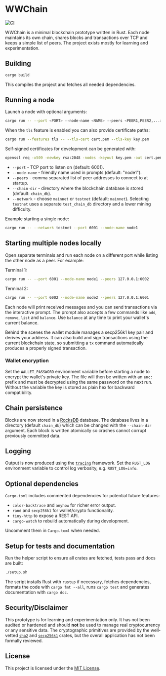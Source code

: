 # WWChain

[![CI](https://github.com/OWNER/wwchain/actions/workflows/ci.yml/badge.svg)](https://github.com/OWNER/wwchain/actions/workflows/ci.yml)

WWChain is a minimal blockchain prototype written in Rust. Each node maintains its own chain, shares blocks and transactions over TCP and keeps a simple list of peers. The project exists mostly for learning and experimentation.

## Building

```bash
cargo build
```

This compiles the project and fetches all needed dependencies.

## Running a node

Launch a node with optional arguments:

```bash
cargo run -- --port <PORT> --node-name <NAME> --peers <PEER1,PEER2,...> --chain-dir <DIR> --network <mainnet|testnet>
```

When the `tls` feature is enabled you can also provide certificate paths:

```bash
cargo run --features tls -- --tls-cert cert.pem --tls-key key.pem
```

Self-signed certificates for development can be generated with:

```bash
openssl req -x509 -newkey rsa:2048 -nodes -keyout key.pem -out cert.pem -days 365
```

- `--port` - TCP port to listen on (default: 6001).
- `--node-name` - friendly name used in prompts (default: "node1").
- `--peers` - comma separated list of peer addresses to connect to at startup.
- `--chain-dir` - directory where the blockchain database is stored (default: `chain_db`).
- `--network` - choose `mainnet` or `testnet` (default: `mainnet`). Selecting `testnet` uses a separate `test_chain_db` directory and a lower mining difficulty.

Example starting a single node:

```bash
cargo run -- --network testnet --port 6001 --node-name node1
```

## Starting multiple nodes locally

Open separate terminals and run each node on a different port while listing the other node as a peer. For example:

Terminal 1:

```bash
cargo run -- --port 6001 --node-name node1 --peers 127.0.0.1:6002
```

Terminal 2:

```bash
cargo run -- --port 6002 --node-name node2 --peers 127.0.0.1:6001
```

Each node will print received messages and you can send transactions via the interactive prompt.
The prompt also accepts a few commands like `add`, `remove`, `list` and `balance`.
Use `balance` at any time to print your wallet's current balance.

Behind the scenes the wallet module manages a secp256k1 key pair and derives
your address. It can also build and sign transactions using the current
blockchain state, so submitting a `tx` command automatically produces a
properly signed transaction.

### Wallet encryption

Set the `WALLET_PASSWORD` environment variable before starting a node to
encrypt the wallet's private key. The file will then be written with an
`enc:` prefix and must be decrypted using the same password on the next
run. Without the variable the key is stored as plain hex for backward
compatibility.

## Chain persistence

Blocks are now stored in a [RocksDB](https://crates.io/crates/rocksdb) database. The database lives in a directory (default `chain_db`) which can be changed with the `--chain-dir` argument. Each block is written atomically so crashes cannot corrupt previously committed data.

## Logging

Output is now produced using the [`tracing`](https://crates.io/crates/tracing) framework. Set the `RUST_LOG` environment variable to control log verbosity, e.g. `RUST_LOG=info`.

## Optional dependencies

`Cargo.toml` includes commented dependencies for potential future features:

- `color-backtrace` and `anyhow` for richer error output.
- `rand` and `secp256k1` for wallet/crypto functionality.
- `tiny-http` to expose a REST API.
- `cargo-watch` to rebuild automatically during development.

Uncomment them in `Cargo.toml` when needed.


## Setup for tests and documentation

Run the helper script to ensure all crates are fetched, tests pass and docs are built:

```bash
./setup.sh
```

The script installs Rust with `rustup` if necessary, fetches dependencies,
formats the code with `cargo fmt --all`, runs `cargo test` and generates
documentation with `cargo doc`.

## Security/Disclaimer

This prototype is for learning and experimentation only. It has not been audited or hardened and should **not** be used to manage real cryptocurrency or any sensitive data.
The cryptographic primitives are provided by the well-vetted
[`sha2`](https://crates.io/crates/sha2) and
[`secp256k1`](https://crates.io/crates/secp256k1) crates, but the overall
application has not been formally reviewed.

## License

This project is licensed under the [MIT License](LICENSE).
